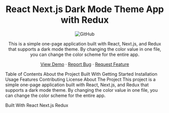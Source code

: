 
<h1 align="center">
  React Next.js Dark Mode Theme App with Redux
</h1>
<p align="center">
  <img alt="GitHub" src="https://img.shields.io/github/license/<your-username>/react-next-redux-darkmode">
</p>
<p align="center">
  This is a simple one-page application built with React, Next.js, and Redux that supports a dark mode theme. By changing the color value in one file, you can change the color scheme for the entire app.
</p>
<p align="center">
  <a href="https://next-redux-darkmode.netlify.app/">View Demo</a>
  ·
  <a href="https://github.com/<your-username>/react-next-redux-darkmode/issues">Report Bug</a>
  ·
  <a href="https://github.com/<your-username>/react-next-redux-darkmode/issues">Request Feature</a>
</p>
<!-- TABLE OF CONTENTS -->
Table of Contents
About the Project
Built With
Getting Started
Installation
Usage
Features
Contributing
License
<!-- ABOUT THE PROJECT -->
About The Project
This project is a simple one-page application built with React, Next.js, and Redux that supports a dark mode theme. By changing the color value in one file, you can change the color scheme for the entire app.

Built With
React
Next.js
Redux
